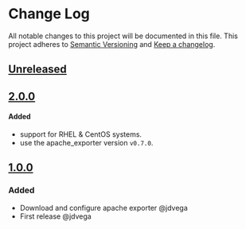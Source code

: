 # Change Log

All notable changes to this project will be documented in this file.
This project adheres to [Semantic Versioning](http://semver.org/) and [Keep a changelog](https://github.com/olivierlacan/keep-a-changelog).

## [Unreleased](https://github.com/Xat59/ansible-role-apache_exporter/tree/develop)

## [2.0.0](https://github.com/Xat59/ansible-role-apache_exporter/tree/2.0.0)

#### Added

- support for RHEL & CentOS systems.
- use the apache_exporter version `v0.7.0`.

## [1.0.0](https://github.com/Xat59/ansible-role-apache_exporter/tree/1.0.0)

### Added

- Download and configure apache exporter @jdvega
- First release @jdvega
